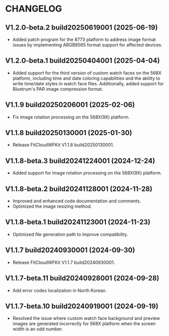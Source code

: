 # CHANGELOG

## V1.2.0-beta.2 build20250619001 (2025-06-19)

- Added patch program for the 8773 platform to address image format issues by implementing ARGB8565 format support for affected devices.

## V1.2.0-beta.1 build20250404001 (2025-04-04)

- Added support for the third version of custom watch faces on the 568X platform, including time and date coloring capabilities and the ability to write time/date styles in watch face files. Additionally, added support for Bluetrum's PAR image compression format.

## V1.1.9 build20250206001 (2025-02-06)

- Fix image rotation processing on the 568X(9X) platform.

## V1.1.8 build20250130001 (2025-01-30)

- Release FitCloudWFKit V1.1.8 build20250130001.

## V1.1.8-beta.3 build20241224001 (2024-12-24)

- Added support for image rotation processing on the 568X(9X) platform.

## V1.1.8-beta.2 build20241128001 (2024-11-28)

- Improved and enhanced code documentation and comments.
- Optimized the image resizing method.

## V1.1.8-beta.1 build20241123001 (2024-11-23)

- Optimized file generation path to improve compatibility.

## V1.1.7 build20240930001 (2024-09-30)

- Release FitCloudWFKit V1.1.7 build20240930001.

## V1.1.7-beta.11 build20240928001 (2024-09-28)

- Add error codes localization in North Korean.

## V1.1.7-beta.10 build20240919001 (2024-09-19)

- Resolved the issue where custom watch face background and preview images are generated incorrectly for 568X platform when the screen width is an odd number.
